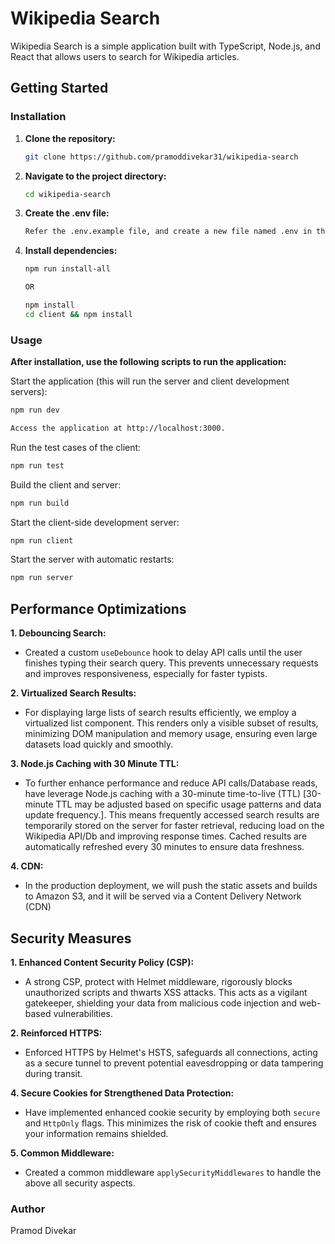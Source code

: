 # Wikipedia Search

Wikipedia Search is a simple application built with TypeScript, Node.js, and React that allows users to search for Wikipedia articles.

## Getting Started

### Installation

1. **Clone the repository:**

   ```bash
   git clone https://github.com/pramoddivekar31/wikipedia-search
   ```

2. **Navigate to the project directory:**

   ```bash
   cd wikipedia-search
   ```

3. **Create the .env file:**

   ```bash
   Refer the .env.example file, and create a new file named .env in the root location.
   ```

4. **Install dependencies:**

   ```bash
   npm run install-all

   OR

   npm install
   cd client && npm install
   ```

### Usage

**After installation, use the following scripts to run the application:**

Start the application (this will run the server and client development servers):

```bash
npm run dev

Access the application at http://localhost:3000.
```

Run the test cases of the client:

```bash
npm run test
```

Build the client and server:

```bash
npm run build
```

Start the client-side development server:

```bash
npm run client
```

Start the server with automatic restarts:

```bash
npm run server
```

## Performance Optimizations

**1. Debouncing Search:**

- Created a custom `useDebounce` hook to delay API calls until the user finishes typing their search query. This prevents unnecessary requests and improves responsiveness, especially for faster typists.

**2. Virtualized Search Results:**

- For displaying large lists of search results efficiently, we employ a virtualized list component. This renders only a visible subset of results, minimizing DOM manipulation and memory usage, ensuring even large datasets load quickly and smoothly.

**3. Node.js Caching with 30 Minute TTL:**

- To further enhance performance and reduce API calls/Database reads, have leverage Node.js caching with a 30-minute time-to-live (TTL) [30-minute TTL may be adjusted based on specific usage patterns and data update frequency.]. This means frequently accessed search results are temporarily stored on the server for faster retrieval, reducing load on the Wikipedia API/Db and improving response times. Cached results are automatically refreshed every 30 minutes to ensure data freshness.

**4. CDN:**

- In the production deployment, we will push the static assets and builds to Amazon S3, and it will be served via a Content Delivery Network (CDN)

## Security Measures

**1. Enhanced Content Security Policy (CSP):**

- A strong CSP, protect with Helmet middleware, rigorously blocks unauthorized scripts and thwarts XSS attacks. This acts as a vigilant gatekeeper, shielding your data from malicious code injection and web-based vulnerabilities.

**2. Reinforced HTTPS:**

- Enforced HTTPS by Helmet's HSTS, safeguards all connections, acting as a secure tunnel to prevent potential eavesdropping or data tampering during transit.

**4. Secure Cookies for Strengthened Data Protection:**

- Have implemented enhanced cookie security by employing both `secure` and `HttpOnly` flags. This minimizes the risk of cookie theft and ensures your information remains shielded.

**5. Common Middleware:**

- Created a common middleware `applySecurityMiddlewares` to handle the above all security aspects.

### Author

Pramod Divekar
